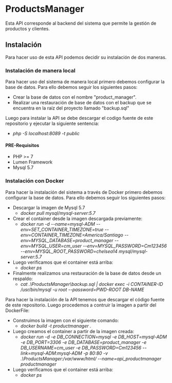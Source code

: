 # ProductsManager
Esta API corresponde al backend del sistema que permite la gestión de productos y clientes.

## Instalación
Para hacer uso de esta API podemos decidir su instalación de dos maneras.

### Instalación de manera local

Para hacer uso del sistema de manera local primero debemos configurar la base de datos. Para ello debemos seguir los siguientes pasos:
 
* Crear la base de datos con el nombre "product_manager".
* Realizar una restauración de base de datos con el backup que se encuentra en la raíz del proyecto llamado "backup.sql"

Luego para instalar la API se debe descargar el codigo fuente de este repositorio y ejecutar la siguiente sentencia:

* _php -S localhost:8089 -t public_

#### PRE-Requisitos
+ PHP >= 7
+ Lumen Framework
+ Mysql 5.7

### Instalación con Docker

Para hacer la instalación del sistema a través de Docker primero debemos configurar la base de datos. Para ello debemos seguir los siguientes pasos:
+ Descargar la imagen de Mysql 5.7
  + _docker pull mysql/mysql-server:5.7_
+ Crear el container desde la imagen descargada previamente:
  + _docker run -d --name=mysql-ADM --env=SET_CONTAINER_TIMEZONE=true --env=CONTAINER_TIMEZONE=America/Santiago --env=MYSQL_DATABASE=product_manager --env=MYSQL_USER=cm_user --env=MYSQL_PASSWORD=Cm123456 --env=MYSQL_ROOT_PASSWORD=chelsea14 mysql/mysql-server:5.7_
+ Luego verificamos que el container está arriba:
  + _docker ps_
+ Finalmente realizamos una restauración de la base de datos desde un respaldo:
  + _cat .\ProductsManager\backup.sql | docker exec -i CONTAINER-ID /usr/bin/mysql -u root --password=PWD-ROOT DB-NAME_

Para hacer la instalación de la API tenemos que descargar el código fuente de este repositorio. Luego procedemos a contruir la imagen a partir del DockerFile:
+ Construimos la imagen con el siguiente comando:
  + _docker build -t productmanager ._
+ Luego creamos el container a partir de la imagen creada:
  + _docker run -d -e DB_CONNECTION=mysql -e DB_HOST=mysql-ADM -e DB_PORT=3306 -e DB_DATABASE=product_manager -e DB_USERNAME=cm_user -e DB_PASSWORD=Cm123456 --link=mysql-ADM:mysql-ADM -p 80:80 -v .\ProductsManager:/var/www/html/ --name=api_productmanager productmanager_
+ Luego verificamos que el container está arriba:
  + _docker ps_
